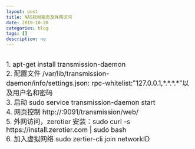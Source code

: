 ```yaml
---
layout: post
title: NAS视频服务及外网访问
date: 2019-10-28
categories: blog
tags: []
description: no
---
```

<font size="4">
<br/> 1. apt-get install transmission-daemon <br/> 2. 配置文件 /var/lib/transmission-daemon/info/settings.json: rpc-whitelist:"127.0.0.1,*.*.*.*"以及用户名和密码<br/> 3. 启动 sudo service transmission-daemon start  <br/> 4. 网页控制 http://<your.server.ip.addr>:9091/transmission/web/ <br/> 5. 外网访问，zerotier 安装：sudo curl -s https://install.zerotier.com | sudo bash <br/> 6. 加入虚拟网络 sudo zertier-cli join networkID
